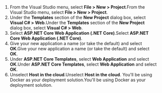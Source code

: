 1. <span data-ttu-id="f8985-101">From the Visual Studio menu, select **File > New > Project**.</span><span class="sxs-lookup"><span data-stu-id="f8985-101">From the Visual Studio menu, select **File > New > Project**.</span></span>
2. <span data-ttu-id="f8985-102">Under the **Templates** section of the **New Project** dialog box, select **Visual C# > Web**.</span><span class="sxs-lookup"><span data-stu-id="f8985-102">Under the **Templates** section of the **New Project** dialog box, select **Visual C# > Web**.</span></span>
3. <span data-ttu-id="f8985-103">Select **ASP.NET Core Web Application (.NET Core)**.</span><span class="sxs-lookup"><span data-stu-id="f8985-103">Select **ASP.NET Core Web Application (.NET Core)**.</span></span>
4. <span data-ttu-id="f8985-104">Give your new application a name (or take the default) and select **OK**.</span><span class="sxs-lookup"><span data-stu-id="f8985-104">Give your new application a name (or take the default) and select **OK**.</span></span>
5. <span data-ttu-id="f8985-105">Under **ASP.NET Core Templates**, select **Web Application** and select **OK**.</span><span class="sxs-lookup"><span data-stu-id="f8985-105">Under **ASP.NET Core Templates**, select **Web Application** and select **OK**.</span></span>
6. <span data-ttu-id="f8985-106">Unselect **Host in the cloud**.</span><span class="sxs-lookup"><span data-stu-id="f8985-106">Unselect **Host in the cloud**.</span></span> <span data-ttu-id="f8985-107">You'll be using Docker as your deployment solution.</span><span class="sxs-lookup"><span data-stu-id="f8985-107">You'll be using Docker as your deployment solution.</span></span>

